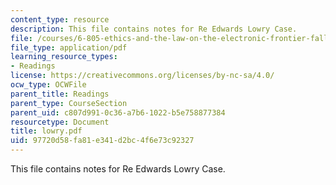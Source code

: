 ```yaml
---
content_type: resource
description: This file contains notes for Re Edwards Lowry Case.
file: /courses/6-805-ethics-and-the-law-on-the-electronic-frontier-fall-2005/97720d58fa81e341d2bc4f6e73c92327_lowry.pdf
file_type: application/pdf
learning_resource_types:
- Readings
license: https://creativecommons.org/licenses/by-nc-sa/4.0/
ocw_type: OCWFile
parent_title: Readings
parent_type: CourseSection
parent_uid: c807d991-0c36-a7b6-1022-b5e758877384
resourcetype: Document
title: lowry.pdf
uid: 97720d58-fa81-e341-d2bc-4f6e73c92327
---
```

This file contains notes for Re Edwards Lowry Case.